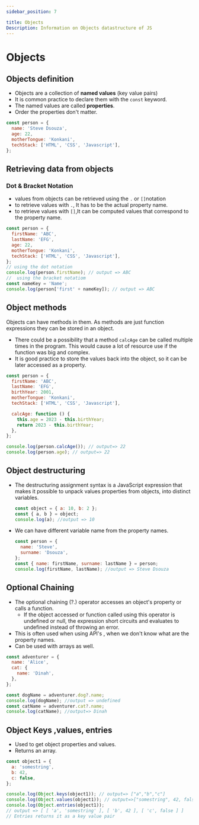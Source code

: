 ```yaml
---
sidebar_position: 7

title: Objects
Description: Information on Objects datastructure of JS
---
```


# Objects

## Objects definition

- Objects are a collection of **named values** (key value pairs)
- It is common practice to declare them with the `const` keyword.
- The named values are called **properties**.
- Order the properties don't matter.

```javascript
const person = {
  name: 'Steve Dsouza',
  age: 22,
  motherTongue: 'Konkani',
  techStack: ['HTML', 'CSS', 'Javascript'],
};
```

## Retrieving data from objects

### Dot & Bracket Notation

- values from objects can be retrieved using the `.` or `[]`notation
- to retrieve values with `.`, It has to be the actual property name.
- to retrieve values with `[]`,It can be computed values that correspond to the property name.

```javascript
const person = {
  firstName: 'ABC',
  lastName: 'EFG',
  age: 22,
  motherTongue: 'Konkani',
  techStack: ['HTML', 'CSS', 'Javascript'],
};
// using the dot notation
console.log(person.firstName); // output => ABC
//  using the bracket notatiom
const nameKey = 'Name';
console.log(person['first' + nameKey]); // output => ABC
```

## Object methods

Objects can have methods in them. As methods are just function expressions they can be stored in an object.

- There could be a possibility that a method `calcAge` can be called multiple times in the program. This would cause a lot of resource use if the function was big and complex.
- It is good practice to store the values back into the object, so it can be later accessed as a property.

```js
const person = {
  firstName: 'ABC',
  lastName: 'EFG',
  birthYear: 2001,
  motherTongue: 'Konkani',
  techStack: ['HTML', 'CSS', 'Javascript'],

  calcAge: function () {
    this.age = 2023 - this.birthYear;
    return 2023 - this.birthYear;
  },
};

console.log(person.calcAge()); // output=> 22
console.log(person.age); // output=> 22
```

## Object destructuring

- The destructuring assignment syntax is a JavaScript expression that makes it possible to unpack values properties from objects, into distinct variables.
  ```js
  const object = { a: 10, b: 2 };
  const { a, b } = object;
  console.log(a); //output => 10
  ```
- We can have different variable name from the property names.
  ```js
  const person = {
    name: 'Steve',
    surname: 'Dsouza',
  };
  const { name: firstName, surname: lastName } = person;
  console.log(firstName, lastName); //output => Steve Dsouza
  ```

## Optional Chaining

- The optional chaining (?.) operator accesses an object's property or calls a function.
  - If the object accessed or function called using this operator is undefined or null, the expression short circuits and evaluates to undefined instead of throwing an error.
- This is often used when using API's , when we don't know what are the property names.
- Can be used with arrays as well.

```js
const adventurer = {
  name: 'Alice',
  cat: {
    name: 'Dinah',
  },
};

const dogName = adventurer.dog?.name;
console.log(dogName); //output => undefined
const catName = adventurer.cat?.name;
console.log(catName); //output=> Dinah
```

## Object Keys ,values, entries

- Used to get object properties and values.
- Returns an array.

```js
const object1 = {
  a: 'somestring',
  b: 42,
  c: false,
};

console.log(Object.keys(object1)); // output=> ["a","b","c"]
console.log(Object.values(object1)); // output=>["somestring", 42, false]
console.log(Object.entries(object1));
// output => [ [ 'a', 'somestring' ], [ 'b', 42 ], [ 'c', false ] ]
// Entries returns it as a key value pair
```
